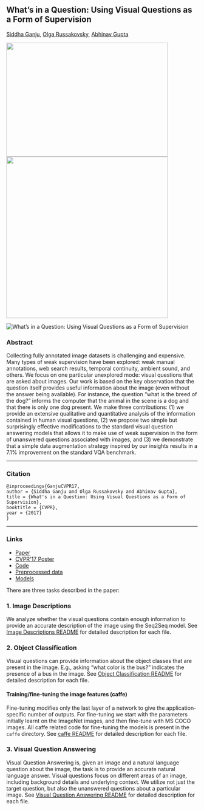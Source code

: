 ## What’s in a Question: Using Visual Questions as a Form of Supervision

[Siddha Ganju](http://sidgan.me/siddhaganju), [Olga Russakovsky](http://www.cs.cmu.edu/~orussako/), [Abhinav Gupta](http://www.cs.cmu.edu/~abhinavg/)

<img src="https://www.cmu.edu/marcom/brand-standards/images/logos-colors-type/full-color-seal-min.png" width="425" height="300"/> <img src="http://cvpr2017.thecvf.com/images/CVPRLogo3.jpg" width="425"/>

![What’s in a Question: Using Visual Questions as a Form of Supervision](https://raw.githubusercontent.com/sidgan/whats_in_a_question/master/pullfig.png?token=ADb_B1zRklwR9tzKktfs29S4JvowmhaYks5Y4sRjwA%3D%3D)

### Abstract

Collecting fully annotated image datasets is challenging and expensive. Many types of weak supervision have been explored: weak manual annotations, web search results, temporal continuity, ambient sound, and others. We focus on one particular unexplored mode: visual questions that are asked about images. Our work is based on the key observation that the question itself provides useful information about the image (even without the answer being available). For instance, the question “what is the breed of the dog?” informs the computer that the animal in the scene is a dog and that there is only one dog present. We make three contributions: (1) we provide an extensive qualitative and quantitative analysis of the information contained in human visual questions, (2) we propose two simple but surprisingly effective modifications to the standard visual question answering models that allows it to make use of weak supervision in the form of unanswered questions associated with images, and (3) we demonstrate that a simple data augmentation strategy inspired by our insights results in a 7.1% improvement on the standard VQA benchmark.



---

### Citation

```
@inproceedings{GanjuCVPR17,
author = {Siddha Ganju and Olga Russakovsky and Abhinav Gupta},
title = {What's in a Question: Using Visual Questions as a Form of Supervision},
booktitle = {CVPR},
year = {2017}
}
```
---


### Links
+ [Paper]()
+ [CVPR'17 Poster]()
+ [Code]()
+ [Preprocessed data]()
+ [Models]()



There are three tasks described in the paper: 

### 1. Image Descriptions

We analyze whether the visual questions contain enough information to provide an accurate description of the image using the Seq2Seq model. See [Image Descriptions README](https://github.com/sidgan/cvpr2017/blob/master/image_descriptions/README.md) for detailed description for each file.

### 2. Object Classification

Visual questions can provide information about the object classes that are present in the image. E.g., asking “what color is the bus?” indicates the presence of a bus in the image. See [Object Classification README](https://github.com/sidgan/cvpr2017/blob/master/object_classification/README.md) for detailed description for each file.

#### Training/fine-tuning the image features (caffe)

Fine-tuning modifies only the last layer of a network to give the application-specific number of outputs. For fine-tuning we start with the parameters initially learnt on the ImageNet images, and then fine-tune with MS COCO images. All caffe related code for fine-tuning the models is present in the `caffe` directory. See [caffe README](https://github.com/sidgan/cvpr2017/blob/master/caffe/README.md) for detailed description for each file.

### 3. Visual Question Answering

Visual Question Answering is, given an image and a natural language question about the image, the task is to provide an accurate natural language answer. Visual questions focus on different areas of an image, including background details and underlying context. We utilize not just the target question, but also the unanswered questions about a particular image. See [Visual Question Answering README](https://github.com/sidgan/cvpr2017/blob/master/vqa/README.md) for detailed description for each file.


